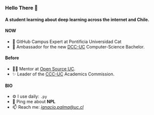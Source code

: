 ### Hello There 👋

#### A student learning about deep learning across the internet and Chile.

#### NOW
- 🚩 GitHub Campus Expert at Pontificia Universidad Cat
- 🏢 Ambassador for the new [DCC-UC](https://www.instagram.com/dccuc/) Computer-Science Bachelor.

#### Before
- 👨‍💻 Mentor at [Open Source UC](https://github.com/open-source-uc).
- ✨ Leader of the [CCC-UC](https://www.instagram.com/ccc.ing.uc/) Academics Commission.

#### BIO
- ⚙️ I use daily: `.py`
- 💬 Ping me about **NPL**
- 📫 Reach me: *ignacio.palma@uc.cl*


